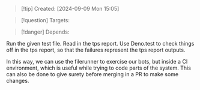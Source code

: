 
>[!tip] Created: [2024-09-09 Mon 15:05]

>[!question] Targets: 

>[!danger] Depends: 

Run the given test file.
Read in the tps report.
Use Deno.test to check things off in the tps report, so that the failures represent the tps report outputs.


In this way, we can use the filerunner to exercise our bots, but inside a CI environment, which is useful while trying to code parts of the system.
This can also be done to give surety before merging in a PR to make some changes.